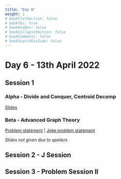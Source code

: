 ```yaml
---
title: "Day 6"
weight: 1
# bookFlatSection: false
# bookToc: true
# bookHidden: false
# bookCollapseSection: false
# bookComments: false
# bookSearchExclude: false
---
```


# Day 6 - 13th April 2022

## Session 1

### Alpha - Divide and Conquer, Centroid Decomp

[Slides](/april/2022/alphadnc.pdf)

### Beta - Advanced Graph Theory

[Problem statement](/april/2022/friendly.pdf) | [Joke problem statement](/april/2022/fwendwy.pdf)

*Slides not given due to spoilers*

## Session 2 - J Session

## Session 3 - Problem Session II
